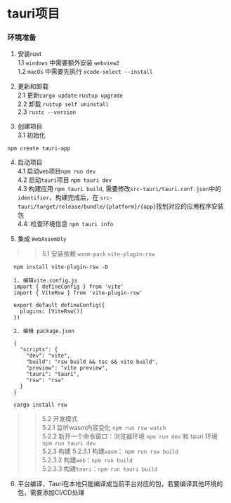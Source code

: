 # tauri项目

### 环境准备
1. 安装rust  
  1.1 `windows` 中需要额外安装 `webview2`  
  1.2 `macOs` 中需要先执行 `xcode-select --install`

2. 更新和卸载  
  2.1 更新`cargo update` `rustup upgrade`  
  2.2 卸载 `rustup self uninstall`  
  2.3 `rustc --version`

3. 创建项目  
  3.1 初始化
  ```
  npm create tauri-app
  ```

4. 启动项目  
  4.1 启动`web`项目`npm run dev`  
  4.2 启动`tauri`项目 `npm tauri dev`  
  4.3 构建应用 `npm tauri build`, 需要修改`src-tauri/tauri.conf.json`中的 `identifier`，构建完成后，在 `src-tauri/target/release/bundle/{platform}/{app}`找到对应的应用程序安装包  
  4.4. 检查环境信息 `npm tauri info` 
  
5. 集成 `WebAssembly`  
  >> 5.1 安装依赖 `wasm-pack` `vite-plugin-rsw`
  ```
    npm install vite-plugin-rsw -D

    1. 编辑vite.config.js
    import { defineConfig } from 'vite'
    import { ViteRsw } from 'vite-plugin-rsw'

    export default defineConfig({
      plugins: [ViteRsw()]
    })

    2. 编辑 package.json

    {
      "scripts": {
        "dev": "vite",
        "build": "rsw build && tsc && vite build",
        "preview": "vite preview",
        "tauri": "tauri",
        "rsw": "rsw"
      }
    }

    cargo install rsw
  ```  
  >> 5.2 开发模式  
  5.2.1 监听wasm内容变化 `npm run rsw watch`  
  5.2.2 新开一个命令窗口：浏览器环境 `npm run dev` 和 tauri 环境 `npm run tauri dev`  
  5.2.3 构建 
  5.2.3.1 构建`wasm`： `npm run rsw build`  
  5.2.3.2 构建`web`：`npm run build`  
  5.2.3.3 构建`tauri`：`npm run tauri build`

6. 平台编译，Tauri在本地只能编译成当前平台对应的包，若要编译其他环境的包，需要添加CI/CD处理


